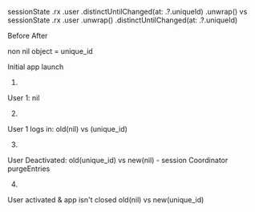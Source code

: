 
sessionState
            .rx
            .user
            .distinctUntilChanged(at: \.?.uniqueId)
            .unwrap()
vs 
sessionState
            .rx
            .user
            .unwrap()
            .distinctUntilChanged(at: \.?.uniqueId)



Before 													After

non nil object = unique_id							 	


Initial app launch

1.
User 1: nil 

2. 
User 1 logs in: old(nil) vs (unique_id)

3.
User Deactivated: old(unique_id) vs new(nil) - session Coordinator purgeEntries

4.
User activated & app isn't closed
old(nil) vs new(unique_id)			